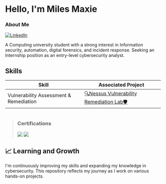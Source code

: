 # Hello, I'm Miles Maxie

### About Me    
[![LinkedIn](https://img.shields.io/badge/LinkedIn-Connect-blue?style=flat-square&logo=linkedin)](https://www.linkedin.com/in/milesmaxie/)

A Computing university student with a strong interest in Information security, automation, digital forensics, and incident response. Seeking an Internship position as an entry-level cybersecurity analyst. 


## Skills

| Skill                                         | Associated Project         |
|-----------------------------------------------|----------------------------|
| Vulnerability Assessment & Remediation          | <a href="https://github.com/mylesmaxie0/Vulnerability-Assessment-Remediation-Lab/blob/main/README.md">🔍Nessus Vulnerability Remediation Lab🛡️</a>|



#

> ### Certifications
> <img src="https://img.shields.io/badge/-Network%2B-FF0000?&style=for-the-badge&logo=CompTIA&logoColor=white" />
> <img src="https://img.shields.io/badge/-Security%2B-FF0000?&style=for-the-badge&logo=CompTIA&logoColor=white" />


## 📈 Learning and Growth

I'm continuously improving my skills and expanding my knowledge in cybersecurity. This repository reflects my journey as I work on various hands-on projects. 




